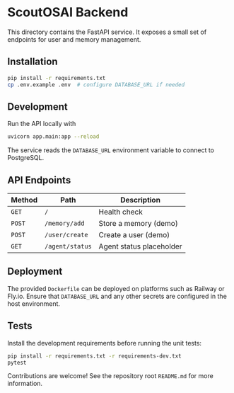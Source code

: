 # ScoutOSAI Backend

This directory contains the FastAPI service.  It exposes a small set of endpoints
for user and memory management.

## Installation

```bash
pip install -r requirements.txt
cp .env.example .env  # configure DATABASE_URL if needed
```

## Development

Run the API locally with

```bash
uvicorn app.main:app --reload
```

The service reads the `DATABASE_URL` environment variable to connect to
PostgreSQL.

## API Endpoints

| Method | Path          | Description               |
| ------ | ------------- | ------------------------- |
| `GET`  | `/`           | Health check              |
| `POST` | `/memory/add` | Store a memory (demo)     |
| `POST` | `/user/create`| Create a user (demo)      |
| `GET`  | `/agent/status`| Agent status placeholder |

## Deployment

The provided `Dockerfile` can be deployed on platforms such as Railway or
Fly.io.  Ensure that `DATABASE_URL` and any other secrets are configured in the
host environment.

## Tests

Install the development requirements before running the unit tests:

```bash
pip install -r requirements.txt -r requirements-dev.txt
pytest
```

Contributions are welcome!  See the repository root `README.md` for more
information.
